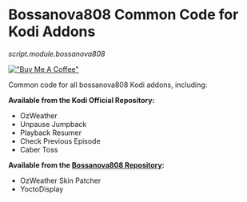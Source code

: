 
Bossanova808 Common Code for Kodi Addons
===================================

_script.module.bossanova808_

[!["Buy Me A Coffee"](https://www.buymeacoffee.com/assets/img/custom_images/orange_img.png)](https://www.buymeacoffee.com/bossanova808)


Common code for all bossanova808 Kodi addons, including:

**Available from the Kodi Official Repository:**

* OzWeather 
* Unpause Jumpback
* Playback Resumer
* Check Previous Episode
* Caber Toss


**Available from the [Bossanova808 Repository](https://github.com/bossanova808/repository.bossanova808):**

* OzWeather Skin Patcher
* YoctoDisplay








